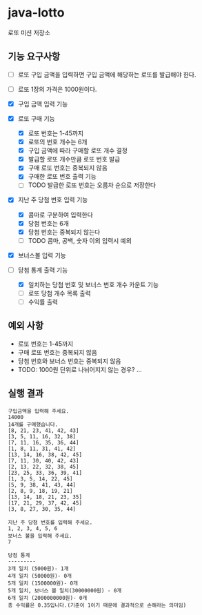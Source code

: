 # java-lotto

로또 미션 저장소


## 기능 요구사항
- [ ] 로또 구입 금액을 입력하면 구입 금액에 해당하는 로또를 발급해야 한다.
- [ ] 로또 1장의 가격은 1000원이다.
- [x] 구입 금액 입력 기능
- [x] 로또 구매 기능
    - [x] 로또 번호는 1-45까지
    - [x] 로또의 번호 개수는 6개
    - [x] 구입 금액에 따라 구매할 로또 개수 결정
    - [x] 발급할 로또 개수만큼 로또 번호 발급
    - [x] 구매 로또 번호는 중복되지 않음
    - [x] 구매한 로또 번호 출력 기능
    - [ ] TODO 발급한 로또 번호는 오름차 순으로 저장한다

- [x] 지난 주 당첨 번호 입력 기능
    - [x] 콤마로 구분하여 입력한다
    - [x] 당첨 번호는 6개
    - [x] 당첨 번호는 중복되지 않는다
    - [ ] TODO 콤마, 공백, 숫자 이외 입력시 예외
- [x] 보너스볼 입력 기능

- [ ] 당첨 통계 출력 기능
    - [x] 일치하는 당첨 번호 및 보너스 번호 개수 카운트 기능
    - [ ] 로또 당첨 개수 목록 출력 
    - [ ] 수익률 출력

## 예외 사항
- 로또 번호는 1-45까지
- 구매 로또 번호는 중복되지 않음
- 당첨 번호와 보너스 번호는 중복되지 않음
- TODO: 1000원 단위로 나뉘어지지 않는 경우?
...


## 실행 결과
```
구입금액을 입력해 주세요.
14000
14개를 구매했습니다.
[8, 21, 23, 41, 42, 43]
[3, 5, 11, 16, 32, 38]
[7, 11, 16, 35, 36, 44]
[1, 8, 11, 31, 41, 42]
[13, 14, 16, 38, 42, 45]
[7, 11, 30, 40, 42, 43]
[2, 13, 22, 32, 38, 45]
[23, 25, 33, 36, 39, 41]
[1, 3, 5, 14, 22, 45]
[5, 9, 38, 41, 43, 44]
[2, 8, 9, 18, 19, 21]
[13, 14, 18, 21, 23, 35]
[17, 21, 29, 37, 42, 45]
[3, 8, 27, 30, 35, 44]

지난 주 당첨 번호를 입력해 주세요.
1, 2, 3, 4, 5, 6
보너스 볼을 입력해 주세요.
7

당첨 통계
---------
3개 일치 (5000원)- 1개
4개 일치 (50000원)- 0개
5개 일치 (1500000원)- 0개
5개 일치, 보너스 볼 일치(30000000원) - 0개
6개 일치 (2000000000원)- 0개
총 수익률은 0.35입니다.(기준이 1이기 때문에 결과적으로 손해라는 의미임)
```